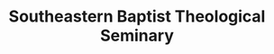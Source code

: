 ---
layout: repo
title: "Southeastern Baptist Theological Seminary"
id: 5613
permalink: repos/5613/
---